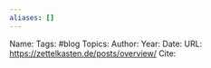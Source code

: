```yaml
---
aliases: []
---
```

Name: 
Tags: #blog
Topics: 
Author: 
Year: 
Date:
URL: https://zettelkasten.de/posts/overview/
Cite: 